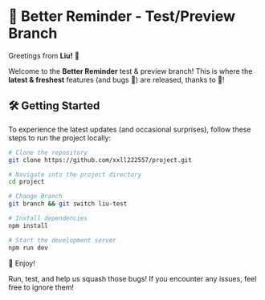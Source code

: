 # 🚀 Better Reminder - Test/Preview Branch  

Greetings from **Liu!** 👋  

Welcome to the **Better Reminder** test & preview branch! This is where the **latest & freshest** features (and bugs 🐞) are released, thanks to 🐧!

## 🛠️ Getting Started  

To experience the latest updates (and occasional surprises), follow these steps to run the project locally:  

```sh
# Clone the repository  
git clone https://github.com/xxll222557/project.git  

# Navigate into the project directory  
cd project  

# Change Branch
git branch && git switch liu-test

# Install dependencies  
npm install  

# Start the development server  
npm run dev  

```

🎉 Enjoy!

Run, test, and help us squash those bugs! If you encounter any issues, feel free to ignore them!
